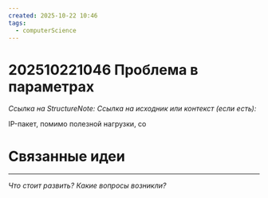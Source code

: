 ```yaml
---
created: 2025-10-22 10:46
tags:
  - computerScience
---
```

# 202510221046 Проблема в параметрах

*Ссылка на StructureNote:*
*Ссылка на исходник или контекст (если есть):* 

IP-пакет, помимо полезной нагрузки, со

# Связанные идеи

---

*Что стоит развить? Какие вопросы возникли?*
